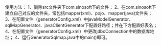使用方法：
                                   1、删除src文件夹下com.sinosoft下的文件；
                                   2、在com.sinosoft下建立自己对应的文件夹，常包括mapper(xml)、pojo、mapper(java)文件夹；
                                   3、在配置文件（generatorConfig.xml）中javaModelGenerator、sqlMapGenerator、javaClientGenerator下配置好路径；并在下方配置好表名；
                                   4、在配置文件（generatorConfig.xml）中更改jdbcConnection中的数据库地址；
                                   4、运行GeneratorSqlmap.java中的main()即可。